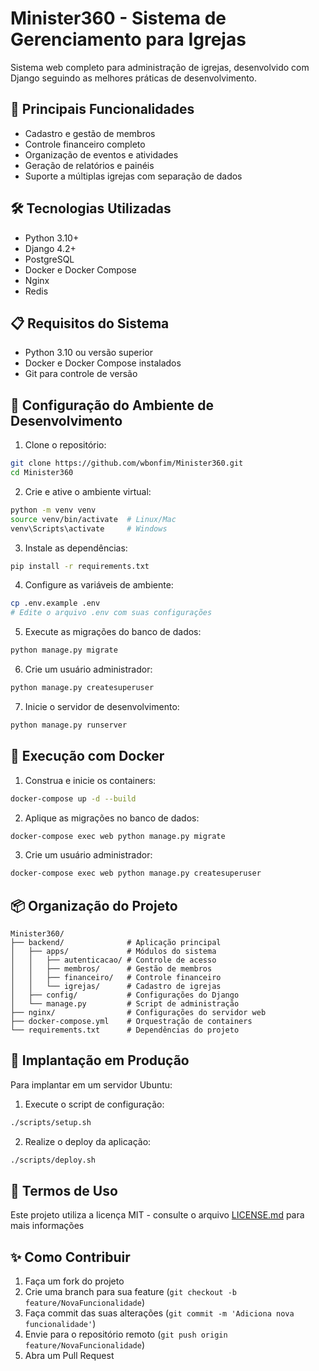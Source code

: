 # Minister360 - Sistema de Gerenciamento para Igrejas

Sistema web completo para administração de igrejas, desenvolvido com Django seguindo as melhores práticas de desenvolvimento.

## 🚀 Principais Funcionalidades

- Cadastro e gestão de membros
- Controle financeiro completo
- Organização de eventos e atividades
- Geração de relatórios e painéis
- Suporte a múltiplas igrejas com separação de dados

## 🛠️ Tecnologias Utilizadas

- Python 3.10+
- Django 4.2+
- PostgreSQL
- Docker e Docker Compose
- Nginx
- Redis

## 📋 Requisitos do Sistema

- Python 3.10 ou versão superior
- Docker e Docker Compose instalados
- Git para controle de versão

## 🔧 Configuração do Ambiente de Desenvolvimento

1. Clone o repositório:
```bash
git clone https://github.com/wbonfim/Minister360.git
cd Minister360
```

2. Crie e ative o ambiente virtual:
```bash
python -m venv venv
source venv/bin/activate  # Linux/Mac
venv\Scripts\activate     # Windows
```

3. Instale as dependências:
```bash
pip install -r requirements.txt
```

4. Configure as variáveis de ambiente:
```bash
cp .env.example .env
# Edite o arquivo .env com suas configurações
```

5. Execute as migrações do banco de dados:
```bash
python manage.py migrate
```

6. Crie um usuário administrador:
```bash
python manage.py createsuperuser
```

7. Inicie o servidor de desenvolvimento:
```bash
python manage.py runserver
```

## 🐳 Execução com Docker

1. Construa e inicie os containers:
```bash
docker-compose up -d --build
```

2. Aplique as migrações no banco de dados:
```bash
docker-compose exec web python manage.py migrate
```

3. Crie um usuário administrador:
```bash
docker-compose exec web python manage.py createsuperuser
```

## 📦 Organização do Projeto

```
Minister360/
├── backend/              # Aplicação principal
│   ├── apps/             # Módulos do sistema
│   │   ├── autenticacao/ # Controle de acesso
│   │   ├── membros/      # Gestão de membros
│   │   ├── financeiro/   # Controle financeiro
│   │   └── igrejas/      # Cadastro de igrejas
│   ├── config/           # Configurações do Django
│   └── manage.py         # Script de administração
├── nginx/                # Configurações do servidor web
├── docker-compose.yml    # Orquestração de containers
└── requirements.txt      # Dependências do projeto
```

## 🚀 Implantação em Produção

Para implantar em um servidor Ubuntu:

1. Execute o script de configuração:
```bash
./scripts/setup.sh
```

2. Realize o deploy da aplicação:
```bash
./scripts/deploy.sh
```

## 📄 Termos de Uso

Este projeto utiliza a licença MIT - consulte o arquivo [LICENSE.md](LICENSE.md) para mais informações

## ✨ Como Contribuir

1. Faça um fork do projeto
2. Crie uma branch para sua feature (`git checkout -b feature/NovaFuncionalidade`)
3. Faça commit das suas alterações (`git commit -m 'Adiciona nova funcionalidade'`)
4. Envie para o repositório remoto (`git push origin feature/NovaFuncionalidade`)
5. Abra um Pull Request
